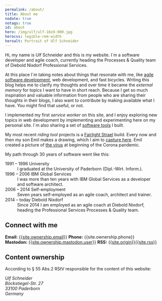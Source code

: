 ```yaml
---
permalink: /about/
title: About me
nodate: true
notags: true
id: about
hero: /img/ulf/ulf-16x9-900.jpg
herocss: legible-rem-width
heroalt: Portrait of Ulf Schneider
---
```

Hi, my name is Ulf Schneider and this is my website. I´m a software developer and agile coach, currently heading the Processes & Quality team of Diebold Nixdorf Professional Services.

At this place I´m taking notes about things that resonate with me, like [agile software development](/blog/agile/), web development, and fast bicycles. Writing this blog helps me to clarify my thoughts and over time it became the *external memory* for topics I want to have in short reach. Because I get so much inspiration and valuable information from people who are sharing their thoughts in their blogs, I also want to contribute by making available what I have. You might find that useful, or not.

I implemented my first *service worker* on this site, and I enjoy exploring new topics in web development by implementing and experimenting here on my personal site. I´m also sharing a set of [software tools](/blog/tools/) I built.

My most recent *riding tool* projects is a [Fairlight Strael](/blog/strael/) build. Every now and then my son Emil makes a drawing, which I aim to [capture here](/images/emil-drawing/). Emil created a picture of [the virus](/2020-03-18-emil-pictured-the-coronavirus/) at beginning of the Corona pandemic.

My path through 30 years of software went like this:<dl class="timeline">
  <dt>1991 – 1996 University</dt>
  <dd>I graduated at the University of Paderborn (Dipl.-Wirt. Inform.).</dd>
  <dt>1996 – 2006 IBM Global Services</dt>
  <dd>I was more than ten years with IBM Global Services as a developer and software architect.</dd>
  <dt>2006 – 2014 Self-employment</dt>
  <dd>Seven years self-employed as an agile coach, architect and trainer.</dd>
  <dt>2014 – today Diebold Nixdorf</dt>
  <dd>Since 2014 I am employed as an agile coach at Diebold Nixdorf, heading the Professional Services Processes & Quality team.</dd>
</dl>

<h2>Connect with me</h2>

**Email:** [{{site.ownership.email}}](mailto:{{site.ownership.email}})
**Phone:** {{site.ownership.phone}}
**Mastodon:** [{{site.ownership.mastodon.user}}]({{site.ownership.mastodon.profile}})
**RSS:** [{{site.origin}}{{site.rss}}]({{site.origin}}{{site.rss}})


<h2>Content ownership</h2>

According to § 55 Abs.2 RStV responsible for the content of this website:

<address class="mry">
  Ulf Schneider<br>
  Böckstiegel-Str. 27<br>
  33100 Paderborn<br>
  Germany<br>
</address>
